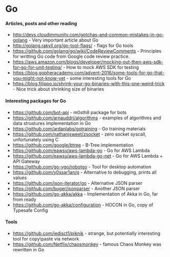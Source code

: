 # Go

#### Articles, posts and other reading
- http://devs.cloudimmunity.com/gotchas-and-common-mistakes-in-go-golang - Very important article about Go
- http://golang.rakyll.org/go-tool-flags/ - flags for Go tools
- https://github.com/golang/go/wiki/CodeReviewComments - Principles for writting Go code from Google code review practice.
- https://aws.amazon.com/blogs/developer/mocking-out-then-aws-sdk-for-go-for-unit-testing/ - How to mock AWS SDK for testing
- https://blog.gopheracademy.com/advent-2016/some-tools-for-go-that-you-might-not-know-yet - some interesting tools for Go
- https://blog.filippo.io/shrink-your-go-binaries-with-this-one-weird-trick - Nice trick about shrinking size of binaries

#### Interesting packages for Go
- https://github.com/bot-api - m0sth8 package for bots
- https://github.com/arnauddri/algorithms - examples of algorithms and data strustures implementation in Go
- https://github.com/ardanlabs/gotraining - Go training materials
- https://github.com/nathanjsweet/zsocket - zero socket syscall, unfortunately using C
- https://github.com/google/btree - B-Tree implementation
- https://github.com/eawsy/aws-lambda-go - Go for AWS Lambda
- https://github.com/eawsy/aws-lambda-go-net - Go for AWS Lambda + API Gateway
- https://github.com/go-vgo/robotgo - Tool for desktop automation
- https://github.com/y0ssar1an/q - Alternative to debugging, prints all values
- https://github.com/json-iterator/go - Alternative JSON parser
- https://github.com/buger/jsonparser - Another JSON parser
- https://github.com/go-akka/akka - Implementation of Akka in Go, far from ready
- https://github.com/go-akka/configuration - HOCON in Go, copy of Typesafe Config

#### Tools
- https://github.com/jedisct1/piknik - strange, but potentially interesting tool for copy\paste via network
- https://github.com/Netflix/chaosmonkey - famous Chaos Monkey was rewritten in Go
